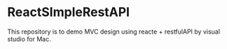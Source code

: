 # ReactSImpleRestAPI
This repository is to demo MVC design using reacte + restfulAPI by visual studio for Mac.

